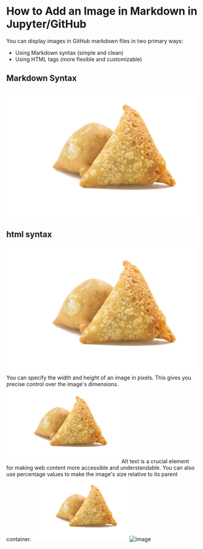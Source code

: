 # How to Add an Image in Markdown in Jupyter/GitHub
You can display images in GitHub markdown files in two primary ways:
 - Using Markdown syntax (simple and clean)
 - Using HTML tags (more flexible and customizable)

## Markdown Syntax
![alt text](https://github.com/m-rafiul-islam/capstone/blob/main/images/samusasingara.jpeg) 

<h2>html syntax</h2> 
<img src="https://github.com/m-rafiul-islam/capstone/blob/main/images/samusasingara.jpeg">
You can specify the width and height of an image in pixels. This gives you precise control over the image's dimensions.
<img src="https://github.com/m-rafiul-islam/capstone/blob/main/images/samusasingara.jpeg" alt="My Image" width="300" height="200"> 
Alt text is a crucial element for making web content more accessible and understandable.
You can also use percentage values to make the image's size relative to its parent container. 
<img src="https://github.com/m-rafiul-islam/capstone/blob/main/images/samusasingara.jpeg" alt="My Image" width="50%" height="Auto">  

<img width="467" alt="image" src="https://github.com/user-attachments/assets/2cd219e2-10ec-4cc7-b46d-b236a0f754bb" />




